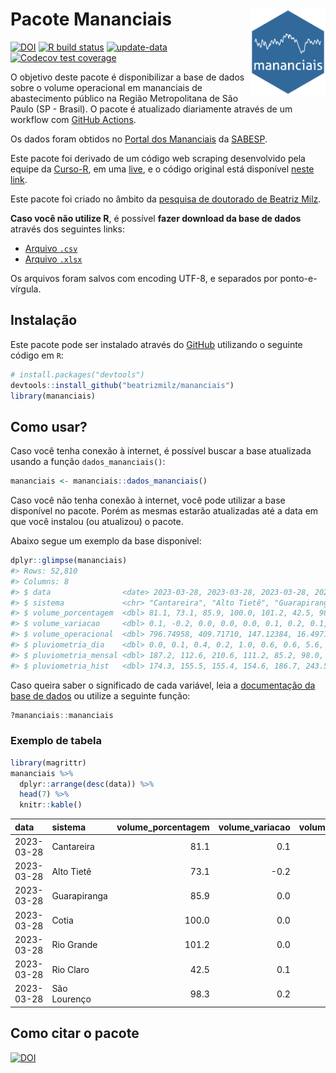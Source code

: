 
<!-- README.md is generated from README.Rmd. Please edit that file -->

# Pacote Mananciais <img src="man/figures/hexlogo.png" align="right" width = "120px"/>

<!-- badges: start -->

[![DOI](https://zenodo.org/badge/DOI/10.5281/zenodo.4733056.svg)](https://doi.org/10.5281/zenodo.4733056)
[![R build
status](https://github.com/beatrizmilz/mananciais/workflows/R-CMD-check/badge.svg)](https://github.com/beatrizmilz/mananciais/actions)
[![update-data](https://github.com/beatrizmilz/mananciais/actions/workflows/2-update_data.yaml/badge.svg)](https://github.com/beatrizmilz/mananciais/actions/workflows/2-update_data.yaml)
[![Codecov test
coverage](https://codecov.io/gh/beatrizmilz/mananciais/branch/master/graph/badge.svg)](https://codecov.io/gh/beatrizmilz/mananciais?branch=master)
<!-- badges: end -->

O objetivo deste pacote é disponibilizar a base de dados sobre o volume
operacional em mananciais de abastecimento público na Região
Metropolitana de São Paulo (SP - Brasil). O pacote é atualizado
diariamente através de um workflow com [GitHub
Actions](https://github.com/beatrizmilz/mananciais/actions).

Os dados foram obtidos no [Portal dos
Mananciais](http://mananciais.sabesp.com.br/Situacao) da
[SABESP](http://site.sabesp.com.br/site/Default.aspx).

Este pacote foi derivado de um código web scraping desenvolvido pela
equipe da [Curso-R](https://www.curso-r.com/), em uma
[live](https://youtu.be/jvZIxrMmOcQ), e o código original está
disponível [neste
link](https://github.com/curso-r/lives/blob/master/drafts/20200730_scraper_sabesp.R).

Este pacote foi criado no âmbito da [pesquisa de doutorado de Beatriz
Milz](https://beatrizmilz.github.io/tese/).

**Caso você não utilize R**, é possível **fazer download da base de
dados** através dos seguintes links:

- [Arquivo
  `.csv`](https://github.com/beatrizmilz/mananciais/raw/master/inst/extdata/mananciais.csv)
- [Arquivo
  `.xlsx`](https://github.com/beatrizmilz/mananciais/blob/master/inst/extdata/mananciais.xlsx?raw=true)

Os arquivos foram salvos com encoding UTF-8, e separados por
ponto-e-vírgula.

## Instalação

Este pacote pode ser instalado através do [GitHub](https://github.com/)
utilizando o seguinte código em `R`:

``` r
# install.packages("devtools")
devtools::install_github("beatrizmilz/mananciais")
library(mananciais)
```

## Como usar?

Caso você tenha conexão à internet, é possível buscar a base atualizada
usando a função `dados_mananciais()`:

``` r
mananciais <- mananciais::dados_mananciais() 
```

Caso você não tenha conexão à internet, você pode utilizar a base
disponível no pacote. Porém as mesmas estarão atualizadas até a data em
que você instalou (ou atualizou) o pacote.

Abaixo segue um exemplo da base disponível:

``` r
dplyr::glimpse(mananciais)
#> Rows: 52,810
#> Columns: 8
#> $ data                <date> 2023-03-28, 2023-03-28, 2023-03-28, 2023-03-28, 2…
#> $ sistema             <chr> "Cantareira", "Alto Tietê", "Guarapiranga", "Cotia…
#> $ volume_porcentagem  <dbl> 81.1, 73.1, 85.9, 100.0, 101.2, 42.5, 98.3, 81.0, …
#> $ volume_variacao     <dbl> 0.1, -0.2, 0.0, 0.0, 0.0, 0.1, 0.2, 0.1, 0.0, 0.1,…
#> $ volume_operacional  <dbl> 796.74958, 409.71710, 147.12384, 16.49713, 113.522…
#> $ pluviometria_dia    <dbl> 0.0, 0.1, 0.4, 0.2, 1.0, 0.6, 0.6, 5.6, 4.0, 8.6, …
#> $ pluviometria_mensal <dbl> 187.2, 112.6, 210.6, 111.2, 85.2, 98.0, 302.2, 187…
#> $ pluviometria_hist   <dbl> 174.3, 155.5, 155.4, 154.6, 186.7, 243.5, 196.8, 1…
```

Caso queira saber o significado de cada variável, leia a [documentação
da base de
dados](https://beatrizmilz.github.io/mananciais/reference/mananciais.html)
ou utilize a seguinte função:

``` r
?mananciais::mananciais
```

### Exemplo de tabela

``` r
library(magrittr)
mananciais %>% 
  dplyr::arrange(desc(data)) %>% 
  head(7) %>%
  knitr::kable()
```

| data       | sistema      | volume_porcentagem | volume_variacao | volume_operacional | pluviometria_dia | pluviometria_mensal | pluviometria_hist |
|:-----------|:-------------|-------------------:|----------------:|-------------------:|-----------------:|--------------------:|------------------:|
| 2023-03-28 | Cantareira   |               81.1 |             0.1 |          796.74958 |              0.0 |               187.2 |             174.3 |
| 2023-03-28 | Alto Tietê   |               73.1 |            -0.2 |          409.71710 |              0.1 |               112.6 |             155.5 |
| 2023-03-28 | Guarapiranga |               85.9 |             0.0 |          147.12384 |              0.4 |               210.6 |             155.4 |
| 2023-03-28 | Cotia        |              100.0 |             0.0 |           16.49713 |              0.2 |               111.2 |             154.6 |
| 2023-03-28 | Rio Grande   |              101.2 |             0.0 |          113.52278 |              1.0 |                85.2 |             186.7 |
| 2023-03-28 | Rio Claro    |               42.5 |             0.1 |            5.80270 |              0.6 |                98.0 |             243.5 |
| 2023-03-28 | São Lourenço |               98.3 |             0.2 |           87.35310 |              0.6 |               302.2 |             196.8 |

## Como citar o pacote

[![DOI](https://zenodo.org/badge/DOI/10.5281/zenodo.4733056.svg)](https://doi.org/10.5281/zenodo.4733056)

